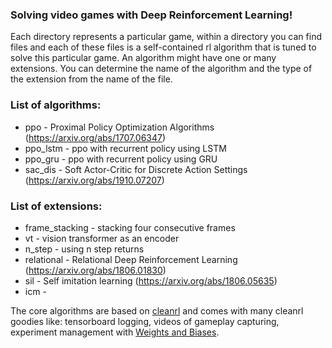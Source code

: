 ### Solving video games with Deep Reinforcement Learning!
Each directory represents a particular game, within a directory you can find files and each of these files is a self-contained rl algorithm that is tuned to solve this particular game. 
An algorithm might have one or many extensions. You can determine the name of the algorithm and the type of the extension from the name of the file.      
  
### List of algorithms:
* ppo  - Proximal Policy Optimization Algorithms (https://arxiv.org/abs/1707.06347)    
* ppo_lstm - ppo with recurrent policy using LSTM
* ppo_gru - ppo with recurrent policy using GRU 
* sac_dis - Soft Actor-Critic for Discrete Action Settings (https://arxiv.org/abs/1910.07207)


### List of extensions:
* frame_stacking - stacking four consecutive frames
* vt - vision transformer as an encoder
* n_step - using n step returns
* relational - Relational Deep Reinforcement Learning (https://arxiv.org/abs/1806.01830)
* sil - Self imitation learning (https://arxiv.org/abs/1806.05635)  
* icm - 


The core algorithms are based on [cleanrl](https://github.com/vwxyzjn/cleanrl) and comes with many 
cleanrl goodies like: tensorboard logging, videos of gameplay capturing, experiment 
management with [Weights and Biases](https://wandb.ai/site). 
